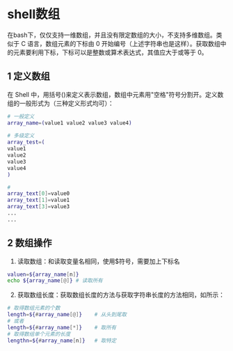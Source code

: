 # shell数组

在bash下，仅仅支持一维数组，并且没有限定数组的大小，不支持多维数组。类似于 C 语言，数组元素的下标由 0 开始编号（上述字符串也是这样）。获取数组中的元素要利用下标，下标可以是整数或算术表达式，其值应大于或等于 0。

## 1 定义数组

在 Shell 中，用括号()来定义表示数组，数组中元素用"空格"符号分割开。定义数组的一般形式为（三种定义形式均可）：

```bash
# 一般定义
array_name=(value1 value2 value3 value4)
 
# 多级定义
array_test=(
value1 
value2 
value3 
value4
)

# 
array_text[0]=value0
array_text[1]=value1
array_text[3]=value3
... 
...
```

## 2 数组操作

1. 读取数组：和读取变量名相同，使用$符号，需要加上下标名

```bash
valuen=${array_name[n]}
echo ${array_name[@]} # 读取所有
```

2. 获取数组长度：获取数组长度的方法与获取字符串长度的方法相同，如所示：

```bash
# 取得数组元素的个数
length=${#array_name[@]}	# 从头到尾取
# 或者
length=${#array_name[*]}	# 取所有
# 取得数组单个元素的长度
lengthn=${#array_name[n]}	# 取特定
```

